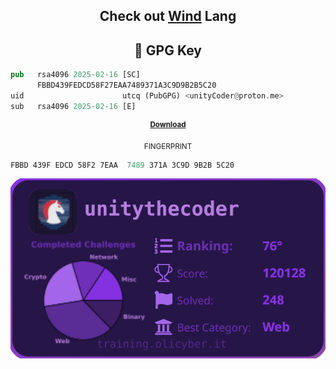 <div align="center">
    
## Check out [Wind](https://github.com/wind-language) Lang

## 🔐 GPG Key

</div>

```rs
pub   rsa4096 2025-02-16 [SC]
      FBBD439FEDCD58F27EAA7489371A3C9D9B2B5C20
uid                      utcq (PubGPG) <unityCoder@proton.me>
sub   rsa4096 2025-02-16 [E]
```

<div align="center">

<sub>

[**Download**](https://github.com/utcq/utcq/raw/refs/heads/main/assets/utcq.gpg)

</sub>

    
<sub> FINGERPRINT </sub>
</div>

```rs
FBBD 439F EDCD 58F2 7EAA  7489 371A 3C9D 9B2B 5C20
```

<div align="center">
    <img src="https://raw.githubusercontent.com/utcq/ocbadge/main/card.svg"/>
</div>
